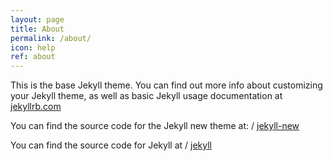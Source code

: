 ```yaml
---
layout: page
title: About
permalink: /about/
icon: help
ref: about
---
```


This is the base Jekyll theme. You can find out more info about customizing your Jekyll theme, as well as basic Jekyll usage documentation at [jekyllrb.com](http://jekyllrb.com/)

You can find the source code for the Jekyll new theme at:
 /
[jekyll-new](https://github.com/jglovier/jekyll-new)

You can find the source code for Jekyll at
/
[jekyll](https://github.com/jekyll/jekyll)
